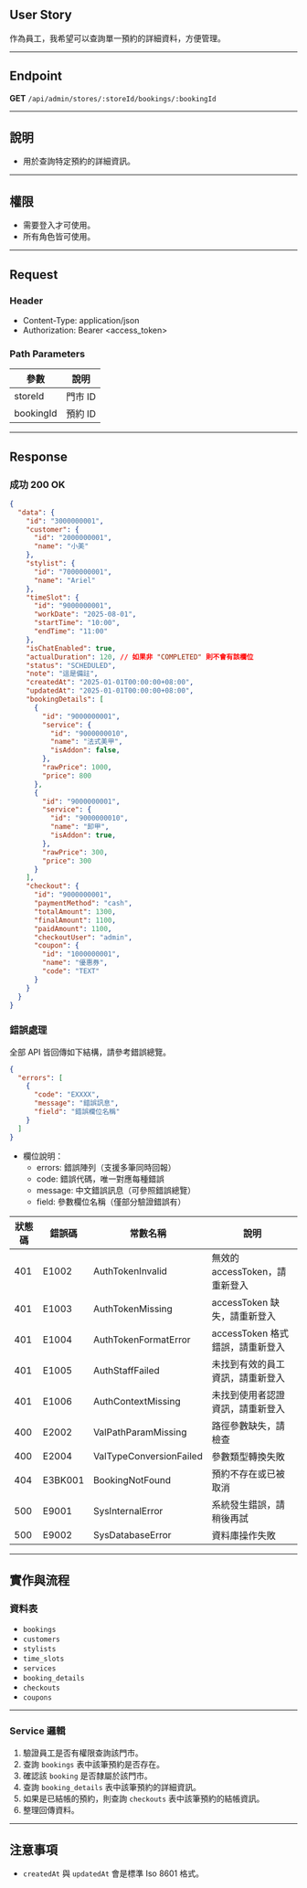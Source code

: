 ## User Story

作為員工，我希望可以查詢單一預約的詳細資料，方便管理。

---

## Endpoint

**GET** `/api/admin/stores/:storeId/bookings/:bookingId`

---

## 說明

- 用於查詢特定預約的詳細資訊。

---

## 權限

- 需要登入才可使用。
- 所有角色皆可使用。

---

## Request

### Header

- Content-Type: application/json
- Authorization: Bearer <access_token>

### Path Parameters

| 參數      | 說明    |
| --------- | ------- |
| storeId   | 門市 ID |
| bookingId | 預約 ID |

---

## Response

### 成功 200 OK

```json
{
  "data": {
    "id": "3000000001",
    "customer": {
      "id": "2000000001",
      "name": "小美"
    },
    "stylist": {
      "id": "7000000001",
      "name": "Ariel"
    },
    "timeSlot": {
      "id": "9000000001",
      "workDate": "2025-08-01",
      "startTime": "10:00",
      "endTime": "11:00"
    },
    "isChatEnabled": true,
    "actualDuration": 120, // 如果非 "COMPLETED" 則不會有該欄位
    "status": "SCHEDULED",
    "note": "這是備註",
    "createdAt": "2025-01-01T00:00:00+08:00",
    "updatedAt": "2025-01-01T00:00:00+08:00",
    "bookingDetails": [
      {
        "id": "9000000001",
        "service": {
          "id": "9000000010",
          "name": "法式美甲",
          "isAddon": false,
        },
        "rawPrice": 1000,
        "price": 800
      },
      {
        "id": "9000000001",
        "service": {
          "id": "9000000010",
          "name": "卸甲",
          "isAddon": true,
        },
        "rawPrice": 300,
        "price": 300
      }
    ],
    "checkout": {
      "id": "9000000001",
      "paymentMethod": "cash",
      "totalAmount": 1300,
      "finalAmount": 1100,
      "paidAmount": 1100,
      "checkoutUser": "admin",
      "coupon": {
        "id": "1000000001",
        "name": "優惠券",
        "code": "TEXT"
      }
    }
  }
}
```

### 錯誤處理

全部 API 皆回傳如下結構，請參考錯誤總覽。

```json
{
  "errors": [
    {
      "code": "EXXXX",
      "message": "錯誤訊息",
      "field": "錯誤欄位名稱"
    }
  ]
}
```

- 欄位說明：
  - errors: 錯誤陣列（支援多筆同時回報）
  - code: 錯誤代碼，唯一對應每種錯誤
  - message: 中文錯誤訊息（可參照錯誤總覽）
  - field: 參數欄位名稱（僅部分驗證錯誤有）

| 狀態碼 | 錯誤碼  | 常數名稱                | 說明                             |
| ------ | ------- | ----------------------- | -------------------------------- |
| 401    | E1002   | AuthTokenInvalid        | 無效的 accessToken，請重新登入   |
| 401    | E1003   | AuthTokenMissing        | accessToken 缺失，請重新登入     |
| 401    | E1004   | AuthTokenFormatError    | accessToken 格式錯誤，請重新登入 |
| 401    | E1005   | AuthStaffFailed         | 未找到有效的員工資訊，請重新登入 |
| 401    | E1006   | AuthContextMissing      | 未找到使用者認證資訊，請重新登入 |
| 400    | E2002   | ValPathParamMissing     | 路徑參數缺失，請檢查             |
| 400    | E2004   | ValTypeConversionFailed | 參數類型轉換失敗                 |
| 404    | E3BK001 | BookingNotFound         | 預約不存在或已被取消             |
| 500    | E9001   | SysInternalError        | 系統發生錯誤，請稍後再試         |
| 500    | E9002   | SysDatabaseError        | 資料庫操作失敗                   |

---

## 實作與流程

### 資料表

- `bookings`
- `customers`
- `stylists`
- `time_slots`
- `services`
- `booking_details`
- `checkouts`
- `coupons`

---

### Service 邏輯

1. 驗證員工是否有權限查詢該門市。
2. 查詢 `bookings` 表中該筆預約是否存在。
3. 確認該 `booking` 是否隸屬於該門市。
4. 查詢 `booking_details` 表中該筆預約的詳細資訊。
5. 如果是已結帳的預約，則查詢 `checkouts` 表中該筆預約的結帳資訊。
6. 整理回傳資料。

---

## 注意事項

- `createdAt` 與 `updatedAt` 會是標準 Iso 8601 格式。
